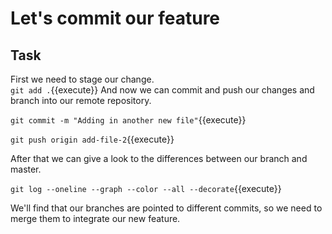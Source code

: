 # Let's commit our feature

## Task

First we need to stage our change.  
`git add .`{{execute}}
And now we can commit and push our changes and branch into our remote repository.  

`git commit -m "Adding in another new file"`{{execute}}  

`git push origin add-file-2`{{execute}}  

After that we can give a look to the differences between our branch and master.  

`git log --oneline --graph --color --all --decorate`{{execute}}  

We'll find that our branches are pointed to different commits, so we need to merge them to integrate our new feature.
